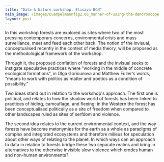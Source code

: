 ```yaml
---
title: "Data & Nature workshop, Elisava BCN"
main_image: /images/Duempelmannfig2.06_manner-of-using-the-dendroscope.jpg
layout: post
---
```


In this workshop forests are explored as sites where two of the most pressing contemporary concerns, environmental crisis and mass surveillance, meet and feed each other back. The notion of the invisual, conceptualised recently in the context of media theory, will be proposed as the methodological framework of the workshop. 

Through it, the proposed conflation of forests and the invisual seeks to instigate speculative practices where "working in the middle of concrete ecological formations", in Olga Goriounova and Matthew Fuller's words, "means to work with politics as matter and poetics as a condition of possibility."

Two ideas stand out in relation to the workshop's approach. The first one is political, and relates to how the shadow world of forests has been linked to practices of hiding, camouflage, and fleeing: in the Western the forest has been conceptualised politically as a site of freedom when compared to other landscapes ruled as sites of serfdom and violence. 

The second idea relates to the current environmental context, and the way forests have become metonymies for the earth as a whole as paradigms of complex and integrated ecosystems and therefore milieus for speculation about other ways of relating to the planet. In which ways can an approach to data in relation to forests bridge these two separate realms and bring in alternatives to the otherwise invisible slow violence which erodes human and non-human environments?




